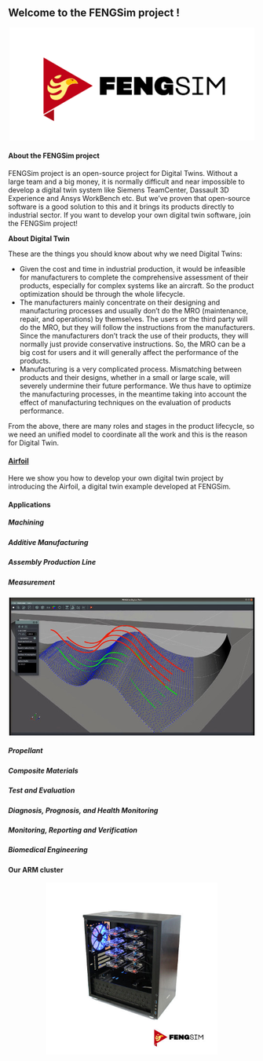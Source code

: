 ## Welcome to the FENGSim project !

<p align="center">
  <img src="images/Fengsim_logo_hi.png" width="500" title="arm cluster">
</p>

#### About the FENGSim project

FENGSim project is an open-source project for Digital Twins. Without a large team and a big money, it is normally difficult and near impossible to develop a digital twin system like Siemens TeamCenter, Dassault 3D Experience and Ansys WorkBench etc. But we’ve proven that open-source software is a good solution to this and it brings its products directly to industrial sector. If you want to develop your own digital twin software, join the FENGSim project!

**About Digital Twin**

These are the things you should know about why we need Digital Twins:

- Given the cost and time in industrial production, it would be infeasible for manufacturers to complete the comprehensive assessment of their products, especially for complex systems like an aircraft. So the product optimization should be through the whole lifecycle. 
- The manufacturers mainly concentrate on their designing and manufacturing processes and usually don’t do the MRO (maintenance, repair, and operations) by themselves. The users or the third party will do the MRO, but they will follow the instructions from the manufacturers. Since the manufacturers don’t track the use of their products, they will normally just provide conservative instructions. So, the MRO can be a big cost for users and it will generally affect the performance of the products.
- Manufacturing is a very complicated process. Mismatching between products and their designs, whether in a small or large scale, will severely undermine their future performance. We thus have to optimize the manufacturing processes, in the meantime taking into account the effect of manufacturing techniques on the evaluation of products performance. 

From the above, there are many roles and stages in the product lifecycle, so we need an unified model  to coordinate all the work and this is the reason for Digital Twin. 

#### [Airfoil](https://github.com/fengsim/FENGSim-Dev/wiki/Home)

Here we show you how to develop your own digital twin project by introducing the Airfoil, a digital twin example developed at FENGSim.  

#### Applications

##### Machining

##### Additive Manufacturing

##### Assembly Production Line

##### Measurement

<p align="center">
  <img src="images/meas.jpg" width="500" title="arm cluster">
</p>


##### Propellant

##### Composite Materials

##### Test and Evaluation

##### Diagnosis, Prognosis, and Health Monitoring

##### Monitoring, Reporting and Verification

##### Biomedical Engineering	

#### Our ARM cluster

<p align="center">
  <img src="images/Mark-1.jpg" width="350" title="arm cluster">
</p>